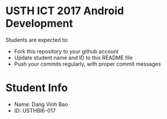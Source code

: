 USTH ICT 2017 Android Development
=====================================

Students are expected to:

* Fork this repository to your github account
* Update student name and ID to this README file
* Push your commits regularly, with proper commit messages

Student Info
=======================

* Name: Dang Vinh Bao
* ID: USTHBI6-017
